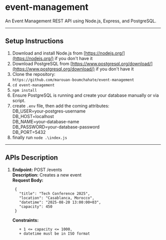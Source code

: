 # event-management
An Event Management REST API using Node.js, Express, and  PostgreSQL.

---
 
## Setup Instructions
1. Download and install Node.js from [https://nodejs.org/](https://nodejs.org/) if you don't have it
2. Download PostgreSQL from [https://www.postgresql.org/download/](https://www.postgresql.org/download/) if you don't have it
3. Clone the repository:<br>
```https://github.com/marouan-boumchahate/event-management```
4. ```cd event-management```
5. ```npm install```
6. Ensure PostgreSQL is running and create your database manually or via script.
7. create ```.env``` file, then add the coming attributes:<br>
     DB_USER=your-postgres-username<br>
     DB_HOST=localhost<br>
     DB_NAME=your-database-name<br>
     DB_PASSWORD=your-database-password<br>
     DB_PORT=5432<br>
8. finally run ```node .\index.js```

---

## APIs Description
1. **Endpoint:** POST /events<br>
   **Description:** Creates a new event<br>
   **Request Body:**
    ```
     {
       "title": "Tech Conference 2025",
       "location": "Casablanca, Morocco", 
       "datetime": "2025-08-20 13:00:00+03",
       "capacity": 450
     }
    ```
    **Constraints:**
   ```
      + 1 <= capacity <= 1000,
      + datetime must be in ISO format
   ```
   

